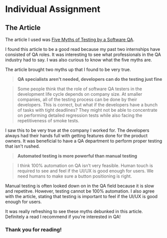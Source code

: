# Individual Assignment

## The Article
The article I used was [Five Myths of Testing by a Software QA](https://medium.com/cermati-tech/five-myths-of-testing-by-a-software-qa-27edb179fad).

I found this article to be a good read because my past two internships have consisted of QA roles. It was interesting to see what professionals in the QA industry had to say. I was also curious to know what the five myths are. 

The article brought two myths up that I found to be very true. 

>**QA specialists aren’t needed, developers can do the testing just fine**

>Some people think that the role of software QA testers in the development life cycle depends on company size. At smaller companies, all of the testing process can be done by their developers. This is correct, but what if the developers have a bunch of tasks with tight deadlines? They might not be able to concentrate on performing detailed regression tests while also facing the repetitiveness of smoke tests.


I saw this to be very true at the company I worked for. The developers always had their hands full with getting features done for the product owners. It was beneficial to have a QA department to perform proper testing that isn't rushed.

>**Automated testing is more powerful than manual testing**

>I think 100% automation on QA isn’t very feasible. Human touch is required to see and feel if the UI/UX is good enough for users. We need humans to make sure a button positioning is right.

Manual testing is often looked down on in the QA field because it is slow and repetitve. However, testing cannot be 100% automation. I also agree with the article, stating that testing is important to feel if the UI/UX is good enough for users. 

It was really refreshing to see these myths debunked in this article. Definitely a read I recommend if you're interested in QA!

### Thank you for reading!